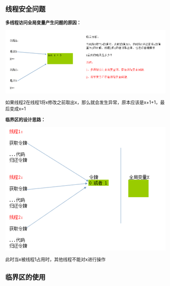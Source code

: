 线程安全问题
---

**多线程访问全局变量产生问题的原因：**

![](https://raw.githubusercontent.com/Whitebird0/tuchuang/main/QQ%E6%88%AA%E5%9B%BE20220218210929.png)

如果线程2在线程1将x修改之前取出x，那么就会发生异常，原本应该是x+1+1，最后变成x=1

**临界区的设计思路：**

![](https://raw.githubusercontent.com/Whitebird0/tuchuang/main/QQ%E6%88%AA%E5%9B%BE20220218211126.png)

此时当x被线程1占用时，其他线程不能对x进行操作

临界区的使用
---


